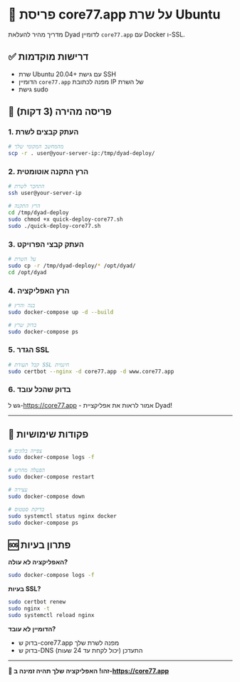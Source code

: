 # 🚀 פריסת core77.app על שרת Ubuntu

מדריך מהיר להעלאת Dyad לדומיין `core77.app` עם Docker ו-SSL.

## ✅ דרישות מוקדמות

- שרת Ubuntu 20.04+ עם גישת SSH
- הדומיין `core77.app` מפנה לכתובת IP של השרת
- גישת sudo

## 🚀 פריסה מהירה (3 דקות)

### 1. העתק קבצים לשרת

```bash
# מהמחשב המקומי שלך
scp -r . user@your-server-ip:/tmp/dyad-deploy/
```

### 2. הרץ התקנה אוטומטית

```bash
# התחבר לשרת
ssh user@your-server-ip

# הרץ התקנה
cd /tmp/dyad-deploy
sudo chmod +x quick-deploy-core77.sh
sudo ./quick-deploy-core77.sh
```

### 3. העתק קבצי הפרויקט

```bash
# על השרת
sudo cp -r /tmp/dyad-deploy/* /opt/dyad/
cd /opt/dyad
```

### 4. הרץ האפליקציה

```bash
# בנה והרץ
sudo docker-compose up -d --build

# בדוק שרץ
sudo docker-compose ps
```

### 5. הגדר SSL

```bash
# קבל תעודת SSL חינמית
sudo certbot --nginx -d core77.app -d www.core77.app
```

### 6. בדוק שהכל עובד

גש ל-https://core77.app - אמור לראות את אפליקציית Dyad!

---

## 🔧 פקודות שימושיות

```bash
# צפייה בלוגים
sudo docker-compose logs -f

# הפעלה מחדש
sudo docker-compose restart

# עצירה
sudo docker-compose down

# בדיקת סטטוס
sudo systemctl status nginx docker
sudo docker-compose ps
```

## 🆘 פתרון בעיות

**האפליקציה לא עולה?**
```bash
sudo docker-compose logs -f
```

**בעיות SSL?**
```bash
sudo certbot renew
sudo nginx -t
sudo systemctl reload nginx
```

**הדומיין לא עובד?**
- בדוק ש-core77.app מפנה לשרת שלך
- בדוק ש-DNS התעדכן (יכול לקחת עד 24 שעות)

---

**🎉 זהו! האפליקציה שלך תהיה זמינה ב-https://core77.app** 